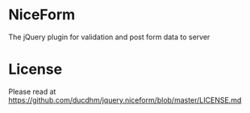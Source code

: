 # NiceForm
The jQuery plugin for validation and post form data to server



# License
Please read at https://github.com/ducdhm/jquery.niceform/blob/master/LICENSE.md
